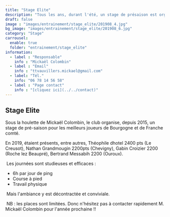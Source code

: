 ```yaml
---
title: "Stage Elite"
description: "Tous les ans, durant l'été, un stage de présaison est organisé pour les meilleurs joueurs de la région Bourgogne/Franche-Comté."
draft: false
image : "images/entrainement/stage_elite/201908_4.jpg"
bg_image: "images/entrainement/stage_elite/201908_6.jpg"
category: "Stage"
carrousel:
  enable: true
  folder: "entrainement/stage_elite"
information:
  - label : "Responsable"
    info : "Mickaël Colombin"
  - label : "Email"
    info : "ttvauvillers.mickael@gmail.com"
  - label: "Tél."
    info: "06 78 14 56 58"
  - label : "Page contact"
    info : "[cliquez ici](../../contact)"
---
```


## Stage Elite

Sous la houlette de Mickaël Colombin, le club organise, depuis 2015, un stage de pré-saison pour les meilleurs joueurs de Bourgogne et de Franche comté.


En 2019, étaient présents, entre autres, Théophile dhotel 2400 pts (Le Creusot), Nathan Grandmougin 2200pts (Chevigny), Gabin Croizier 2200 (Roche lez Beaupré), Bertrand Messabih 2200 (Ouroux).

​
Les journées sont studieuses et efficaces :
- 6h par jour de ping
- Course à pied
- Travail physique

​​
Mais l'ambiance y est décontractée et conviviale.

​
NB : les places sont limitées. Donc n'hésitez pas à contacter rapidement M. Mickaël Colombin pour l'année prochaine !!